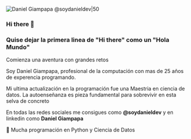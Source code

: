 ![Daniel Giampapa @soydanieldev|50](https://github.com/SoyDanielDev/SoyDanielDev/assets/135294506/dd003e3f-c40e-4adf-99c2-386b90c273a2)

### Hi there 👋

### Quise dejar la primera linea de "Hi there" como un "Hola Mundo"

Comienza una aventura con grandes retos

Soy Daniel Giampapa, profesional de la computación con mas de 25 años de experencia programando.

Mi ultima actualización en la programación fue una Maestria en ciencia de datos. La autoenseñanza es pieza fundamental para sobrevivir en esta selva de concreto

En todas las redes sociales me consigues como **@soydanieldev** y en linkedin como **Daniel Giampapa**

🐍 Mucha programación en Python y Ciencia de Datos

<!--
**SoyDanielDev/SoyDanielDev** is a ✨ _special_ ✨ repository because its `README.md` (this file) appears on your GitHub profile.
